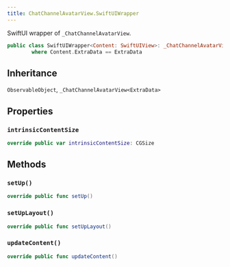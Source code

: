 ```yaml
---
title: ChatChannelAvatarView.SwiftUIWrapper
---
```


SwiftUI wrapper of `_ChatChannelAvatarView`.

``` swift
public class SwiftUIWrapper<Content: SwiftUIView>: _ChatChannelAvatarView<ExtraData>, ObservableObject
        where Content.ExtraData == ExtraData
```

## Inheritance

`ObservableObject`, `_ChatChannelAvatarView<ExtraData>`

## Properties

### `intrinsicContentSize`

``` swift
override public var intrinsicContentSize: CGSize 
```

## Methods

### `setUp()`

``` swift
override public func setUp() 
```

### `setUpLayout()`

``` swift
override public func setUpLayout() 
```

### `updateContent()`

``` swift
override public func updateContent() 
```
